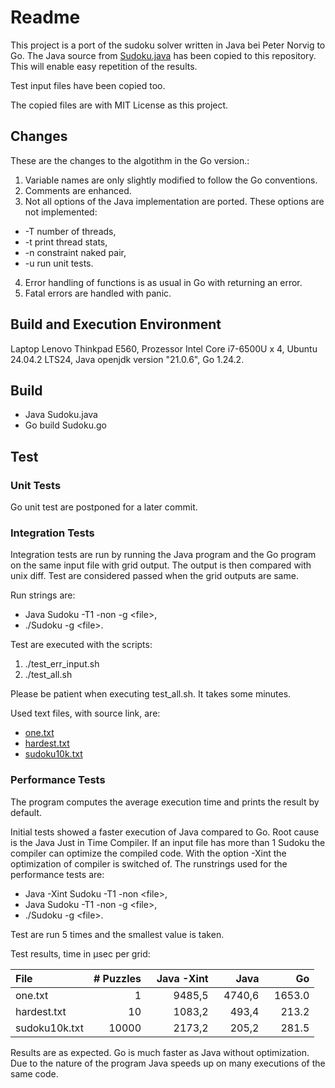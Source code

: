 # Readme

This project is a port of the sudoku solver written in Java bei Peter Norvig to Go.
The Java source from [Sudoku.java](https://github.com/norvig/pytudes/blob/main/ipynb/Sudoku.java)
has been copied to this repository. This will enable easy repetition of the results.

Test input files have been copied too.

The copied files are with MIT License as this project.

## Changes

These are the changes to the algotithm in the Go version.:
1. Variable names are only slightly modified to follow the Go conventions.
2. Comments are enhanced. 
3. Not all options of the Java implementation are ported. These options are not implemented:
  - -T<n> number of threads,
  - -t print thread stats,
  - -n constraint naked pair,
  - -u run unit tests.
4. Error handling of functions is as usual in Go with returning an error.
5. Fatal errors are handled with panic.

## Build and Execution Environment

Laptop Lenovo Thinkpad E560, Prozessor Intel Core i7-6500U x 4, Ubuntu 24.04.2 LTS24, Java openjdk version "21.0.6", Go 1.24.2.

## Build

- Java Sudoku.java
- Go build Sudoku.go

## Test

### Unit Tests

Go unit test are postponed for a later commit.

### Integration Tests

Integration tests are run by running the Java program and the Go program on the same
input file with grid output. The output is then compared with unix diff. Test
are considered passed when the grid outputs are same.

Run strings are:
- Java Sudoku -T1 -non -g \<file\>,
- ./Sudoku -g  \<file\>.

Test are executed with the scripts:
1. ./test_err_input.sh
2. ./test_all.sh

Please be patient when executing test_all.sh. It takes some minutes.

Used text files, with source link, are:
- [one.txt](https://github.com/norvig/pytudes/blob/main/ipynb/one.txt)
- [hardest.txt](https://github.com/norvig/pytudes/blob/main/ipynb/hardest.txt)
- [sudoku10k.txt](https://github.com/norvig/pytudes/blob/main/ipynb/sudoku10k.txt)

### Performance Tests

The program computes the average execution time and prints the result by default.

Initial tests showed a faster execution of Java compared to Go. Root cause is the
Java Just in Time Compiler. If an input file has more than 1 Sudoku the compiler can
optimize the compiled code. With the option -Xint the optimization of compiler is switched
of. The runstrings used for the performance tests are:
- Java -Xint Sudoku -T1 -non  \<file\>,
- Java Sudoku -T1 -non -g \<file\>,
- ./Sudoku -g \<file\>.

Test are run 5 times and the smallest value is taken.

Test results, time in µsec per grid:

File            | # Puzzles  | &nbsp; Java -Xint  |          Java  |            Go
:---------------|-----------:|-------------------:|---------------:|---------------:
one.txt         |         1  |            9485,5  | &nbsp; 4740,6  | &nbsp; 1653.0
hardest.txt     |        10  |            1083,2  |         493,4  |         213.2
sudoku10k.txt   |     10000  |            2173,2  |         205,2  |         281.5

Results are as expected. Go is much faster as Java without optimization.
Due to the nature of the program Java speeds up on many executions of the same code.

